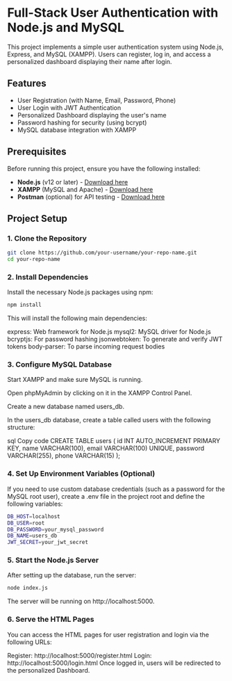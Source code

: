 # Full-Stack User Authentication with Node.js and MySQL

This project implements a simple user authentication system using Node.js, Express, and MySQL (XAMPP). Users can register, log in, and access a personalized dashboard displaying their name after login.

## Features

- User Registration (with Name, Email, Password, Phone)
- User Login with JWT Authentication
- Personalized Dashboard displaying the user's name
- Password hashing for security (using bcrypt)
- MySQL database integration with XAMPP

## Prerequisites

Before running this project, ensure you have the following installed:

- **Node.js** (v12 or later) - [Download here](https://nodejs.org/)
- **XAMPP** (MySQL and Apache) - [Download here](https://www.apachefriends.org/index.html)
- **Postman** (optional) for API testing - [Download here](https://www.postman.com/)

## Project Setup

### 1. Clone the Repository

```bash
git clone https://github.com/your-username/your-repo-name.git
cd your-repo-name
```

### 2. Install Dependencies

Install the necessary Node.js packages using npm:
```bash
npm install
```
This will install the following main dependencies:

express: Web framework for Node.js
mysql2: MySQL driver for Node.js
bcryptjs: For password hashing
jsonwebtoken: To generate and verify JWT tokens
body-parser: To parse incoming request bodies

### 3. Configure MySQL Database
Start XAMPP and make sure MySQL is running.

Open phpMyAdmin by clicking on it in the XAMPP Control Panel.

Create a new database named users_db.

In the users_db database, create a table called users with the following structure:

sql
Copy code
CREATE TABLE users (
    id INT AUTO_INCREMENT PRIMARY KEY,
    name VARCHAR(100),
    email VARCHAR(100) UNIQUE,
    password VARCHAR(255),
    phone VARCHAR(15)
);
### 4. Set Up Environment Variables (Optional)
If you need to use custom database credentials (such as a password for the MySQL root user), create a .env file in the project root and define the following variables:

```bash
DB_HOST=localhost
DB_USER=root
DB_PASSWORD=your_mysql_password
DB_NAME=users_db
JWT_SECRET=your_jwt_secret

```

### 5. Start the Node.js Server
After setting up the database, run the server:

```bash
node index.js
```

The server will be running on http://localhost:5000.

### 6. Serve the HTML Pages
You can access the HTML pages for user registration and login via the following URLs:

Register: http://localhost:5000/register.html
Login: http://localhost:5000/login.html
Once logged in, users will be redirected to the personalized Dashboard.

